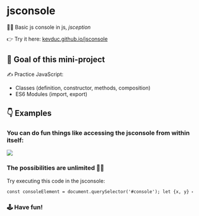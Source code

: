 # jsconsole

👨‍💻 Basic js console in js, _jsception_

👉 Try it here: [kevduc.github.io/jsconsole](https://kevduc.github.io/jsconsole)

## 🎯 Goal of this mini-project

✍ Practice JavaScript:

- Classes (definition, constructor, methods, composition)
- ES6 Modules (import, export)

## 👇 Examples

### You can do fun things like accessing the jsconsole from within itself:

<img style="max-width:70ch" src="https://user-images.githubusercontent.com/64347790/121444356-45939580-c987-11eb-9434-b63ff28e9e59.png" />

### The possibilities are unlimited 🧙‍♂️

Try executing this code in the jsconsole:

```txt
const consoleElement = document.querySelector('#console'); let {x, y} = consoleElement.getBoundingClientRect(); const updateConsolePosition = (x, y) => { consoleElement.style.top = `${y}px`; consoleElement.style.left = `${x}px` }; updateConsolePosition(x, y); consoleElement.style.position = "absolute"; const movementSpeed = 10; let key = ''; jsconsole.input.addEventListener("keydown", (e) => key = e.key); jsconsole.input.addEventListener("keyup", (e) => key = ""); setInterval(() => { switch(key) { case "w": { y -= movementSpeed; break; } case "s": { y += movementSpeed; break; } case "a": { x -= movementSpeed; break; } case "d": { x += movementSpeed; break; } default: break; } updateConsolePosition(x, y); }, 17);
```

### 🕹 Have fun!
